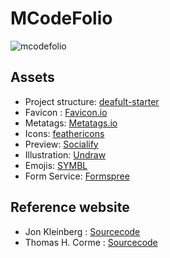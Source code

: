 # MCodeFolio

![mcodefolio](https://socialify.git.ci/devbytemehedi/mcodefolio/image?description=1&font=KoHo&language=1&name=1&pattern=Solid&theme=Auto)

## Assets

- Project structure: [deafult-starter](https://github.com/devbytemehedi/default-starter)
- Favicon : [Favicon.io](https://favicon.io)
- Metatags: [Metatags.io](https://metatags.io)
- Icons: [feathericons](https://feathericons.com)
- Preview: [Socialify](https://socialify.git.ci/)
- Illustration: [Undraw](https://undraw.co/illustrations)
- Emojis: [SYMBL](https://symbl.cc/en/)
- Form Service: [Formspree](https://formspree.io)

## Reference website

- Jon Kleinberg : [Sourcecode](https://www.cs.cornell.edu/home/kleinber/)
- Thomas H. Corme : [Sourcecode](https://www.cs.dartmouth.edu/~thc/)
